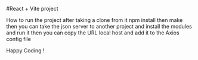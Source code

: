 #React + Vite project 

How to run the project after taking a clone from it 
npm install 
then make then you can take the json server to another project and install the modules and run it 
then you can copy the URL local host and add it to the Axios config file 

Happy Coding !
